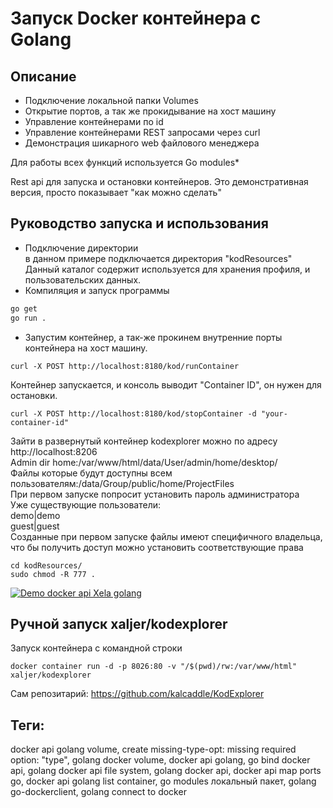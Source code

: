 # Запуск Docker контейнера с Golang
## Описание
- Подключение локальной папки Volumes
- Открытие портов, а так же прокидывание на хост машину
- Управление контейнерами по id
- Управление контейнерами REST запросами через curl
- Демонстрация шикарного web файлового менеджера

Для работы всех функций используется Go modules*  

Rest api для запуска и остановки контейнеров. Это демонстративная версия, просто показывает "как можно сделать"

## Руководство запуска и использования
- Подключение директории  
в данном примере подключается директория "kodResources"
Данный каталог содержит используется для хранения профиля, и пользовательских данных.
- Компиляция и запуск программы
```sh
go get
go run .
```
- Запустим контейнер, а так-же прокинем внутренние порты контейнера на xост машину.
```shell script
curl -X POST http://localhost:8180/kod/runContainer
```
Контейнер запускается, и консоль выводит "Container ID", он нужен для остановки. 
```shell script
curl -X POST http://localhost:8180/kod/stopContainer -d "your-container-id"
```
Зайти в развернутый контейнер kodexplorer можно по адресу http://localhost:8206  
Admin dir home:/var/www/html/data/User/admin/home/desktop/  
Файлы которые будут доступны всем пользователям:/data/Group/public/home/ProjectFiles  
При первом запуске попросит установить пароль администратора  
Уже существующие пользователи:  
demo|demo    
guest|guest    
Созданные при первом запуске файлы имеют специфичного владельца, что бы получить доступ можно установить соответствующие права
```shell script
cd kodResources/
sudo chmod -R 777 .
```
[![Demo docker api Xela golang](._res/dockerApiGolangXela.gif)](https://youtu.be/FNgfSUm-P-4)

## Ручной запуск xaljer/kodexplorer
Запуск контейнера с командной строки  
```shell script
docker container run -d -p 8026:80 -v "/$(pwd)/rw:/var/www/html" xaljer/kodexplorer
```
Сам репозитарий: https://github.com/kalcaddle/KodExplorer  

## Теги:
docker api golang volume, create missing-type-opt: missing required option: "type", golang docker volume, docker api golang, go bind docker api, golang docker api file system, golang docker api, docker api map ports go, docker api golang list container, go modules локальный пакет, golang go-dockerclient, golang connect to docker
